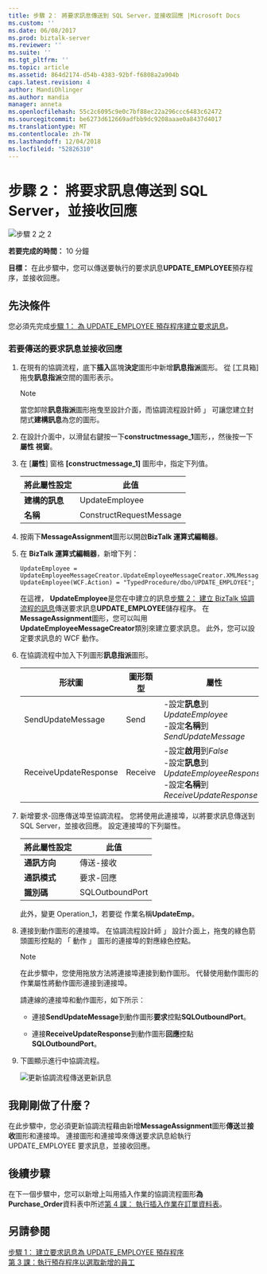 ```yaml
---
title: 步驟 2： 將要求訊息傳送到 SQL Server，並接收回應 |Microsoft Docs
ms.custom: ''
ms.date: 06/08/2017
ms.prod: biztalk-server
ms.reviewer: ''
ms.suite: ''
ms.tgt_pltfrm: ''
ms.topic: article
ms.assetid: 864d2174-d54b-4383-92bf-f6808a2a904b
caps.latest.revision: 4
author: MandiOhlinger
ms.author: mandia
manager: anneta
ms.openlocfilehash: 55c2c6095c9e0c7bf88ec22a296ccc6483c62472
ms.sourcegitcommit: be6273d612669adfbb9dc9208aaae0a8437d4017
ms.translationtype: MT
ms.contentlocale: zh-TW
ms.lasthandoff: 12/04/2018
ms.locfileid: "52826310"
---
```

# <a name="step-2-send-the-request-message-to-sql-server-and-receive-response"></a>步驟 2： 將要求訊息傳送到 SQL Server，並接收回應
![步驟 2 之 2](../../adapters-and-accelerators/adapter-sql/media/step-2of2.gif "Step_2of2")  
  
 **若要完成的時間：** 10 分鐘  
  
 **目標：** 在此步驟中，您可以傳送要執行的要求訊息**UPDATE_EMPLOYEE**預存程序，並接收回應。  
  
## <a name="prerequisites"></a>先決條件  
 您必須先完成[步驟 1： 為 UPDATE_EMPLOYEE 預存程序建立要求訊息](../../adapters-and-accelerators/adapter-sql/step-1-create-the-request-message-for-update-employee-stored-procedure.md)。  
  
### <a name="to-send-the-request-message-and-receive-a-response"></a>若要傳送的要求訊息並接收回應  
  
1.  在現有的協調流程，底下**插入**區塊**決定**圖形中新增**訊息指派**圖形。 從 [工具箱] 拖曳**訊息指派**空間的圖形表示。  
  
    > [!NOTE]
    >  當您卸除**訊息指派**圖形拖曳至設計介面，而協調流程設計師 」 可讓您建立封閉式**建構訊息**為您的圖形。  
  
2.  在設計介面中，以滑鼠右鍵按一下**constructmessage_1**圖形，，然後按一下**屬性 視窗**。  
  
3.  在 [**屬性**] 窗格 **[constructmessage_1]** 圖形中，指定下列值。  
  
    |將此屬性設定|此值|  
    |-----------------------|-------------------|  
    |**建構的訊息**|UpdateEmployee|  
    |**名稱**|ConstructRequestMessage|  
  
4.  按兩下**MessageAssignment**圖形以開啟**BizTalk 運算式編輯器**。  
  
5.  在  **BizTalk 運算式編輯器**，新增下列：  
  
    ```  
    UpdateEmployee = UpdateEmployeeMessageCreator.UpdateEmployeeMessageCreator.XMLMessageCreator();  
    UpdateEmployee(WCF.Action) = "TypedProcedure/dbo/UPDATE_EMPLOYEE";  
    ```  
  
     在這裡， **UpdateEmployee**是您在中建立的訊息[步驟 2： 建立 BizTalk 協調流程的訊息](../../adapters-and-accelerators/adapter-sql/step-2-create-messages-for-biztalk-orchestrations.md)傳送要求訊息**UPDATE_EMPLOYEE**儲存程序。 在  **MessageAssignment**圖形，您可以叫用**UpdateEmployeeMessageCreator**類別來建立要求訊息。 此外，您可以設定要求訊息的 WCF 動作。  
  
6.  在協調流程中加入下列圖形**訊息指派**圖形。  
  
    |形狀圖|圖形類型|屬性|  
    |-----------|----------------|----------------|  
    |SendUpdateMessage|Send|-設定**訊息**到*UpdateEmployee*<br />-設定**名稱**到*SendUpdateMessage*|  
    |ReceiveUpdateResponse|Receive|-設定**啟用**到*False*<br />-設定**訊息**到*UpdateEmployeeResponse*<br />-設定**名稱**到*ReceiveUpdateResponse*|  
  
7.  新增要求-回應傳送埠至協調流程。 您將使用此連接埠，以將要求訊息傳送到 SQL Server，並接收回應。 設定連接埠的下列屬性。  
  
    |將此屬性設定|此值|  
    |-----------------------|-------------------|  
    |**通訊方向**|傳送-接收|  
    |**通訊模式**|要求-回應|  
    |**識別碼**|SQLOutboundPort|  
  
     此外，變更 Operation_1，若要從 作業名稱**UpdateEmp**。  
  
8.  連接到動作圖形的連接埠。 在協調流程設計師 」 設計介面上，拖曳的綠色箭頭圖形控點的 「 動作 」 圖形的連接埠的對應綠色控點。  
  
    > [!NOTE]
    >  在此步驟中，您使用拖放方法將連接埠連接到動作圖形。 代替使用動作圖形的作業屬性將動作圖形連接到連接埠。  
  
     請連線的連接埠和動作圖形，如下所示：  
  
    -   連接**SendUpdateMessage**到動作圖形**要求**控點**SQLOutboundPort**。  
  
    -   連接**ReceiveUpdateResponse**到動作圖形**回應**控點**SQLOutboundPort**。  
  
9. 下圖顯示進行中協調流程。  
  
     ![更新協調流程傳送更新訊息](../../adapters-and-accelerators/adapter-sql/media/sql-adap-tut-04-update-msg-orch.gif "sql_adap_tut_04_update_msg_orch")  
  
## <a name="what-did-i-just-do"></a>我剛剛做了什麼？  
 在此步驟中，您必須更新協調流程藉由新增**MessageAssignment**圖形**傳送**並**接收**圖形和連接埠。 連接圖形和連接埠來傳送要求訊息給執行 UPDATE_EMPLOYEE 要求訊息，並接收回應。  
  
## <a name="next-steps"></a>後續步驟  
 在下一個步驟中，您可以新增上叫用插入作業的協調流程圖形**為 Purchase_Order**資料表中所述[第 4 課： 執行插入作業在訂單資料表](../../adapters-and-accelerators/adapter-sql/lesson-4-perform-an-insert-operation-on-the-purchase-order-table.md)。  
  
## <a name="see-also"></a>另請參閱  
 [步驟 1： 建立要求訊息為 UPDATE_EMPLOYEE 預存程序](../../adapters-and-accelerators/adapter-sql/step-1-create-the-request-message-for-update-employee-stored-procedure.md)   
 [第 3 課：執行預存程序以選取新增的員工](../../adapters-and-accelerators/adapter-sql/lesson-3-execute-a-stored-procedure-to-select-new-employees-added.md)
